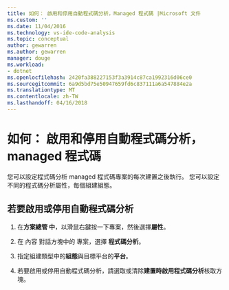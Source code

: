 ```yaml
---
title: 如何： 啟用和停用自動程式碼分析，Managed 程式碼 |Microsoft 文件
ms.custom: ''
ms.date: 11/04/2016
ms.technology: vs-ide-code-analysis
ms.topic: conceptual
author: gewarren
ms.author: gewarren
manager: douge
ms.workload:
- dotnet
ms.openlocfilehash: 2420fa388227153f3a3914c87ca1992316d06ce0
ms.sourcegitcommit: 6a9d5bd75e50947659fd6c837111a6a547884e2a
ms.translationtype: MT
ms.contentlocale: zh-TW
ms.lasthandoff: 04/16/2018
---
```

# <a name="how-to-enable-and-disable-automatic-code-analysis-for-managed-code"></a>如何： 啟用和停用自動程式碼分析，managed 程式碼

您可以設定程式碼分析 managed 程式碼專案的每次建置之後執行。 您可以設定不同的程式碼分析屬性，每個組建組態。

## <a name="to-enable-or-disable-automatic-code-analysis"></a>若要啟用或停用自動程式碼分析

1. 在**方案總管 中**，以滑鼠右鍵按一下專案，然後選擇**屬性**。

1. 在 內容 對話方塊中的 專案，選擇 **程式碼分析**。

1. 指定組建類型中的**組態**與目標平台的**平台**。

1. 若要啟用或停用自動程式碼分析，請選取或清除**建置時啟用程式碼分析**核取方塊。
